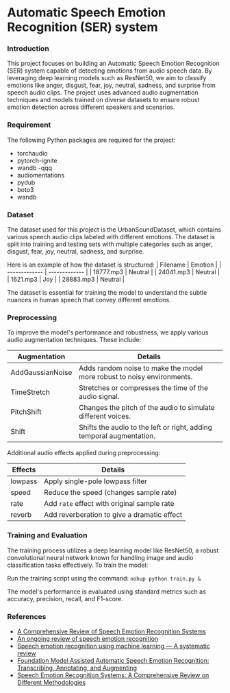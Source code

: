  # Automatic Speech Emotion Recognition (SER) system

### Introduction
This project focuses on building an Automatic Speech Emotion Recognition (SER) system capable of detecting emotions from audio speech data. 
By leveraging deep learning models such as ResNet50, we aim to classify emotions like anger, disgust, fear, joy, neutral, sadness, and surprise from speech audio clips. 
The project uses advanced audio augmentation techniques and models trained on diverse datasets to ensure robust emotion detection across different speakers and scenarios.

### Requirement
The following Python packages are required for the project:

  * torchaudio
  * pytorch-ignite
  * wandb -qqq
  * audiomentations
  * pydub
  * boto3
  * wandb

### Dataset
The dataset used for this project is the UrbanSoundDataset, which contains various speech audio clips labeled with different emotions. 
The dataset is split into training and testing sets with multiple categories such as anger, disgust, fear, joy, neutral, sadness, and surprise.

Here is an example of how the dataset is structured:
| Filename | Emotion |
| ------------- | ------------- |
| 18777.mp3 |	Neutral |
| 24041.mp3 |	Neutral |
| 1621.mp3 |	Joy |
| 28883.mp3 |	Neutral |

The dataset is essential for training the model to understand the subtle nuances in human speech that convey different emotions.

### Preprocessing
To improve the model's performance and robustness, we apply various audio augmentation techniques. These include:

| Augmentation | Details |
| ------------- | ------------- |
| AddGaussianNoise | Adds random noise to make the model more robust to noisy environments. |
| TimeStretch | Stretches or compresses the time of the audio signal. |
| PitchShift | Changes the pitch of the audio to simulate different voices. |
| Shift | Shifts the audio to the left or right, adding temporal augmentation. |

Additional audio effects applied during preprocessing:

| Effects  | Details |
| ------------- | ------------- |
| lowpass | Apply single-pole lowpass filter |
| speed | Reduce the speed (changes sample rate) |
| rate | Add `rate` effect with original sample rate |
| reverb | Add reverberation to give a dramatic effect |

### Training and Evaluation
The training process utilizes a deep learning model like ResNet50, a robust convolutional neural network known for handling image and audio classification tasks effectively. To train the model:

Run the training script using the command:
```nohup python train.py &```

The model's performance is evaluated using standard metrics such as accuracy, precision, recall, and F1-score.

### References
  * [A Comprehensive Review of Speech Emotion Recognition Systems](https://ieeexplore.ieee.org/document/9383000)
  * [An ongoing review of speech emotion recognition](https://www.sciencedirect.com/science/article/pii/S0925231223000103)
  * [Speech emotion recognition using machine learning — A systematic review](https://www.sciencedirect.com/science/article/pii/S2667305323000911)
  * [Foundation Model Assisted Automatic Speech Emotion Recognition: Transcribing, Annotating, and Augmenting](https://arxiv.org/abs/2309.08108)
  * [Speech Emotion Recognition Systems: A Comprehensive Review on Different Methodologies](https://dl.acm.org/doi/abs/10.1007/s11277-023-10296-5)
